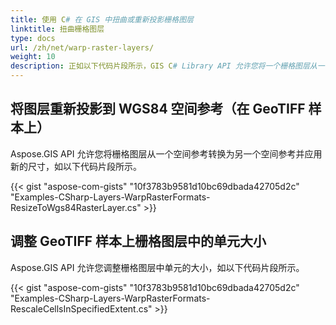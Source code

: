 ```yaml
---
title: 使用 C# 在 GIS 中扭曲或重新投影栅格图层
linktitle: 扭曲栅格图层
type: docs
url: /zh/net/warp-raster-layers/
weight: 10
description: 正如以下代码片段所示，GIS C# Library API 允许您将一个栅格图层从一个空间参考转换为另一个空间参考并应用新的尺寸。
---
```


## **将图层重新投影到 WGS84 空间参考（在 GeoTIFF 样本上）**
Aspose.GIS API 允许您将栅格图层从一个空间参考转换为另一个空间参考并应用新的尺寸，如以下代码片段所示。

{{< gist "aspose-com-gists" "10f3783b9581d10bc69dbada42705d2c" "Examples-CSharp-Layers-WarpRasterFormats-ResizeToWgs84RasterLayer.cs" >}}
## **调整 GeoTIFF 样本上栅格图层中的单元大小**
Aspose.GIS API 允许您调整栅格图层中单元的大小，如以下代码片段所示。

{{< gist "aspose-com-gists" "10f3783b9581d10bc69dbada42705d2c" "Examples-CSharp-Layers-WarpRasterFormats-RescaleCellsInSpecifiedExtent.cs" >}}
